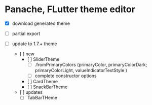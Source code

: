 # Panache, FLutter theme editor

- [x] download generated theme
- [ ] partial export

- [ ] update to 1.7.+ theme
  - [ ] new
    - [ ] SliderTheme
      - [ ] .fromPrimaryColors (primaryColor, primaryColorDark; primaryColorLight, valueIndicatorTextStyle )
      - [ ] complete constructor options
    - [ ] CardTheme   
    - [ ] SnackBarTheme   
  - [ ] updates
    - [ ] TabBarTHeme
